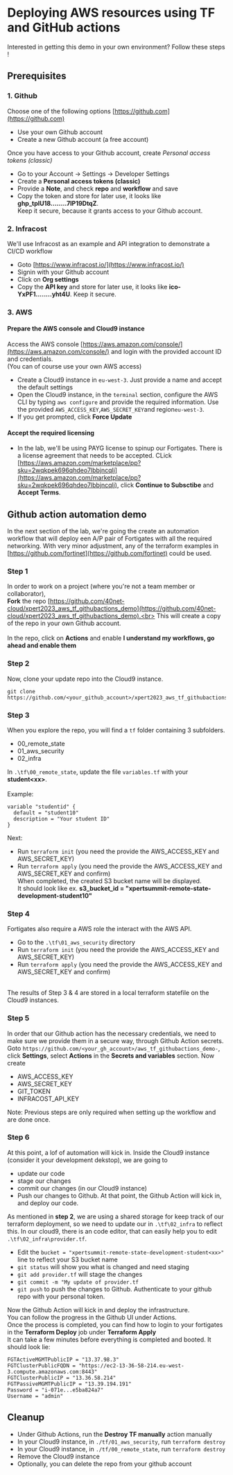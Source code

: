 # Deploying AWS resources using TF and GitHub actions
Interested in getting this demo in your own environment? Follow these steps !

## Prerequisites
### 1. Github
Choose one of the following options [https://github.com](https://github.com)
- Use your own Github account
- Create a new Github account (a free account)

Once you have access to your Github account, create *Personal access tokens (classic)*
- Go to your Account -> Settings ->  Developer Settings
- Create a **Personal access tokens (classic)**
- Provide a **Note**, and check **repo** and **workflow** and save
- Copy the token and store for later use, it looks like **ghp_tpIU18........7lP19DtqZ**. <br>
  Keep it secure, because it grants access to your Github account.

### 2. Infracost
We'll use Infracost as an example and API integration to demonstrate a CI/CD workflow
- Goto [https://www.infracost.io/](https://www.infracost.io/)
- Signin with your Github account
- Click on **Org settings**
- Copy the **API key** and store for later use, it looks like **ico-YxPF1........yht4U**. Keep it secure.

### 3. AWS 
#### Prepare the AWS console and Cloud9 instance
Access the AWS console [https://aws.amazon.com/console/](https://aws.amazon.com/console/) and login with the provided account ID and credentials.<br>
(You can of course use your own AWS access)
- Create a Cloud9 instance in `eu-west-3`. Just provide a name and accept the default settings
- Open the Cloud9 instance, in the `terminal` section, configure the AWS CLI by typing `aws configure` and provide the required information.
  Use the provided `AWS_ACCESS_KEY`,`AWS_SECRET_KEY`and region`eu-west-3`.
- If you get prompted, click **Force Update**
#### Accept the required licensing
- In the lab, we'll be using PAYG license to spinup our Fortigates. There is a license agreement that needs to be accepted. CLick [https://aws.amazon.com/marketplace/pp?sku=2wqkpek696qhdeo7lbbjncqli](https://aws.amazon.com/marketplace/pp?sku=2wqkpek696qhdeo7lbbjncqli), click **Continue to Subsctibe** and **Accept Terms**.

## Github action automation demo
In the next section of the lab, we're going the create an automation workflow that will deploy een A/P pair of Fortigates with all the required networking.
With very minor adjustment, any of the terraform examples in [https://github.com/fortinet](https://github.com/fortinet) could be used.

### Step 1
In order to work on a project (where you're not a team member or collaborator), <br>
**Fork** the repo [https://github.com/40net-cloud/xpert2023_aws_tf_githubactions_demo](https://github.com/40net-cloud/xpert2023_aws_tf_githubactions_demo).<br>
This will create a copy of the repo in your own Github account. <br>
<br>
In the repo, click on **Actions** and enable **I understand my workflows, go ahead and enable them**

### Step 2
Now, clone your update repo into the Cloud9 instance.
```
git clone https://github.com/<your_github_account>/xpert2023_aws_tf_githubactions_demo.git
```
### Step 3
When you explore the repo, you will find a `tf` folder containing 3 subfolders.
- 00_remote_state 
- 01_aws_security
- 02_infra

In `.\tf\00_remote_state`,  update the file `variables.tf` with your **student\<xx\>**.<br>
<br>
Example:
```
variable "studentid" {
  default = "student10"
  description = "Your student ID"
}
```
Next: <br>
- Run `terraform init` (you need the provide the AWS_ACCESS_KEY and AWS_SECRET_KEY)
- Run `terraform apply` (you need the provide the AWS_ACCESS_KEY and AWS_SECRET_KEY and confirm)<br>
When completed, the created S3 bucket name will be displayed.<br>
It should look like ex. **s3_bucket_id = "xpertsummit-remote-state-development-student10"**

### Step 4
Fortigates also require a AWS role the interact with the AWS API.
- Go to the `.\tf\01_aws_security` directory
- Run `terraform init` (you need the provide the AWS_ACCESS_KEY and AWS_SECRET_KEY)
- Run `terraform apply` (you need the provide the AWS_ACCESS_KEY and AWS_SECRET_KEY and confirm)<br>
<br>
The results of Step 3 & 4 are stored in a local terraform statefile on the Cloud9 instances.

### Step 5
In order that our Github action has the necessary credentials, we need to make sure we provide them in a secure way, through Github Action secrets.
Goto `https://github.com/<your_gh_account>/aws_tf_githubactions_demo-`, click **Settings**, select **Actions** in the **Secrets and variables** section.
Now create
- AWS_ACCESS_KEY
- AWS_SECRET_KEY
- GIT_TOKEN
- INFRACOST_API_KEY

Note: Previous steps are only required when setting up the workflow and are done once.

### Step 6
At this point, a lof of automation will kick in. Inside the Cloud9 instance (consider it your development dekstop), we are going to 
- update our code
- stage our changes
- commit our changes (in our Cloud9 instance)
- Push our changes to Github. At that point, the Github Action will kick in, and deploy our code.

As mentioned in **step 2**, we are using a shared storage for keep track of our terraform deployment, so we need to update our in `.\tf\02_infra` to reflect this.
In our cloud9, there is an code editor, that can easily help you to edit `.\tf\02_infra\provider.tf`.
- Edit the `bucket = "xpertsummit-remote-state-development-student<xx>"` line to reflect your S3 bucket name
- `git status` will show you what is changed and need staging
- `git add provider.tf` will stage the changes
- `git commit -m "My update of provider.tf`
- `git push` to push the changes to Github. Authenticate to your github repo with your personal token.

Now the Github Action will kick in and deploy the infrastructure.<br>
You can follow the progress in the Github UI under Actions.<br>
Once the process is completed, you can find how to login to your fortigates in the **Terraform Deploy** job under **Terraform Apply** <br>
It can take a few minutes before everything is completed and booted.
It should look lie:
```
FGTActiveMGMTPublicIP = "13.37.98.3"
FGTClusterPublicFQDN = "https://ec2-13-36-58-214.eu-west-3.compute.amazonaws.com:8443"
FGTClusterPublicIP = "13.36.58.214"
FGTPassiveMGMTPublicIP = "13.39.194.191"
Password = "i-071e...e5ba824a7"
Username = "admin"
```
## Cleanup
- Under Github Actions, run the **Destroy TF manually** action manually
- In your Cloud9 instance, in `./tf/01_aws_security`, run `terraform destroy`
- In your Cloud9 instance, in `./tf/00_remote_state`, run `terraform destroy`
- Remove the Cloud9 instance
- Optionally, you can delete the repo from your github account


